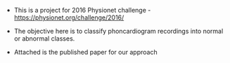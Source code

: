 * This is a project for 2016 Physionet challenge - https://physionet.org/challenge/2016/

* The objective here is to classify phoncardiogram recordings into normal or abnormal classes.

* Attached is the published paper for our approach
